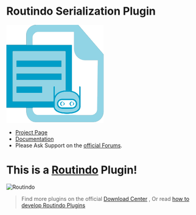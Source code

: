 # Routindo Serialization Plugin

![Routindo Serialization Plugin](https://github.com/Routindo/Routindo.Serialization/blob/main/Source/Routindo.Plugins.Serialization/icon.png)
- [Project Page](https://routindo.com/docs/serialization/) 
- [Documentation](https://routindo.com/docs/serialization/) 
- Please Ask Support on the [official Forums](https://routindo.com/support/forum/?view=forum&id=16). 

# This is a [Routindo](https://routindo.com) Plugin! 

![Routindo](https://routindo.com/wp-content/uploads/2021/03/routindo-with-icon-vertical-350x200-1-300x171.png)

> Find more plugins on the official [Download Center](https://routindo.com/routindo-plugins/) , Or read [how to develop Routindo Plugins](https://routindo.com/docs/plugins-development/)

